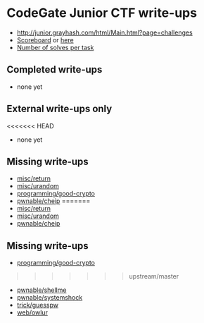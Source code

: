 # CodeGate Junior CTF write-ups

* <http://junior.grayhash.com/html/Main.html?page=challenges>
* [Scoreboard](http://junior.grayhash.com/html/Main.html?page=rank) or [here](scoreboard.txt)
* [Number of solves per task](solves.txt)

## Completed write-ups

* none yet

## External write-ups only

<<<<<<< HEAD
* none yet

## Missing write-ups

* [misc/return](misc/return)
* [misc/urandom](misc/urandom)
* [programming/good-crypto](https://github.com/ctfs/write-ups-2015/tree/master/codegate-ctf-2015/programming/good-crypto)
* [pwnable/cheip](pwnable/cheip)
=======
* [misc/return](misc/return)
* [misc/urandom](misc/urandom)
* [pwnable/cheip](pwnable/cheip)

## Missing write-ups

* [programming/good-crypto](https://github.com/ctfs/write-ups-2015/tree/master/codegate-ctf-2015/programming/good-crypto)
>>>>>>> upstream/master
* [pwnable/shellme](pwnable/shellme)
* [pwnable/systemshock](https://github.com/ctfs/write-ups-2015/tree/master/codegate-ctf-2015/pwnable/systemshock)
* [trick/guesspw](https://github.com/ctfs/write-ups-2015/tree/master/codegate-ctf-2015/trick/guesspw)
* [web/owlur](https://github.com/ctfs/write-ups-2015/tree/master/codegate-ctf-2015/web/owlur)